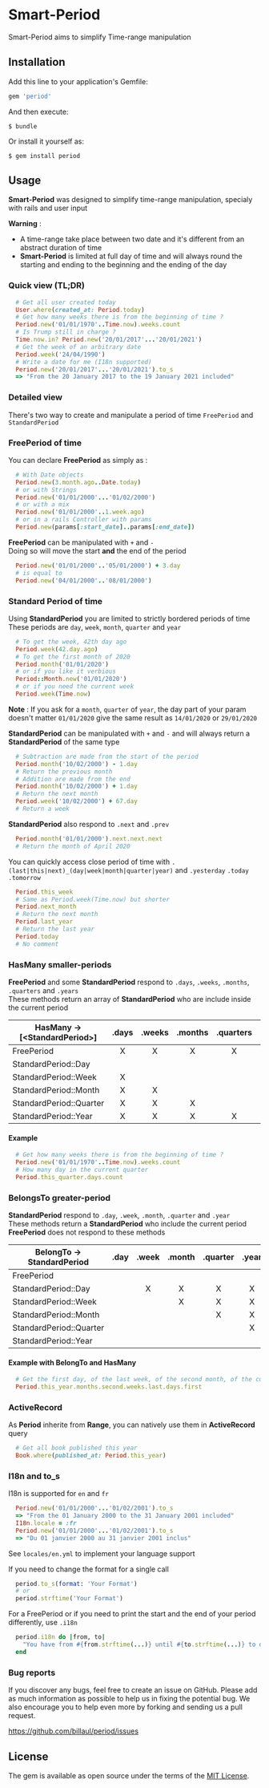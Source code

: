 # Smart-Period

Smart-Period aims to simplify Time-range manipulation

## Installation

Add this line to your application's Gemfile:

```ruby
gem 'period'
```

And then execute:

    $ bundle

Or install it yourself as:

    $ gem install period

## Usage

**Smart-Period** was designed to simplify time-range manipulation, specialy with rails and user input   

**Warning** :
- A time-range take place between two date and it's different from an abstract duration of time
- **Smart-Period** is limited at full day of time and will always round the starting and ending to the beginning and the ending of the day


### Quick view (TL;DR)
``` ruby
  # Get all user created today
  User.where(created_at: Period.today)
  # Get how many weeks there is from the beginning of time ?
  Period.new('01/01/1970'..Time.now).weeks.count
  # Is Trump still in charge ?
  Time.now.in? Period.new('20/01/2017'...'20/01/2021')
  # Get the week of an arbitrary date
  Period.week('24/04/1990')
  # Write a date for me (I18n supported)
  Period.new('20/01/2017'...'20/01/2021').to_s
  => "From the 20 January 2017 to the 19 January 2021 included"
```

### Detailed view

There's two way to create and manipulate a period of time `FreePeriod` and `StandardPeriod`

### FreePeriod of time

You can declare **FreePeriod** as simply as :

```ruby
  # With Date objects
  Period.new(3.month.ago..Date.today)
  # or with Strings
  Period.new('01/01/2000'...'01/02/2000')
  # or with a mix
  Period.new('01/01/2000'..1.week.ago)
  # or in a rails Controller with params
  Period.new(params[:start_date]..params[:end_date])
```

**FreePeriod** can be manipulated with `+` and `-`          
Doing so will move the start **and** the end of the period   
```ruby
  Period.new('01/01/2000'..'05/01/2000') + 3.day
  # is equal to
  Period.new('04/01/2000'..'08/01/2000')
```

### Standard Period of time

Using **StandardPeriod** you are limited to strictly bordered periods of time
These periods are `day`, `week`, `month`, `quarter` and `year`

```ruby
  # To get the week, 42th day ago
  Period.week(42.day.ago)
  # To get the first month of 2020
  Period.month('01/01/2020')
  # or if you like it verbious
  Period::Month.new('01/01/2020')
  # or if you need the current week
  Period.week(Time.now)
```

**Note** : If you ask for a `month`, `quarter` of `year`, the day part of your param doesn't matter `01/01/2020` give the same result as `14/01/2020` or `29/01/2020`

**StandardPeriod** can be manipulated with `+` and `-` and will always return a **StandardPeriod** of the same type           
```ruby
  # Subtraction are made from the start of the period
  Period.month('10/02/2000') - 1.day
  # Return the previous month
  # Addition are made from the end
  Period.month('10/02/2000') + 1.day
  # Return the next month
  Period.week('10/02/2000') + 67.day
  # Return a week
```
**StandardPeriod** also respond to `.next` and `.prev`
```ruby
  Period.month('01/01/2000').next.next.next
  # Return the month of April 2020
```

You can quickly access close period of time with `.(last|this|next)_(day|week|month|quarter|year)` and `.yesterday` `.today` `.tomorrow`

```ruby
  Period.this_week
  # Same as Period.week(Time.now) but shorter
  Period.next_month
  # Return the next month
  Period.last_year
  # Return the last year
  Period.today
  # No comment
```

### HasMany smaller-periods

**FreePeriod** and some **StandardPeriod** respond to `.days`, `.weeks`, `.months`, `.quarters` and `.years`    
These methods return an array of **StandardPeriod** who are include inside the current period

| HasMany -> [\<StandardPeriod>] | .days | .weeks | .months | .quarters | .years |
|-------------------------------|:----:|:-----:|:------:|:--------:|:-----:|
| FreePeriod                    |   X  |   X   |    X   |     X    |   X   |
| StandardPeriod::Day           |      |       |        |          |       |
| StandardPeriod::Week          |   X  |       |        |          |       |
| StandardPeriod::Month         |   X  |   X   |        |          |       |
| StandardPeriod::Quarter       |   X  |   X   |    X   |          |       |
| StandardPeriod::Year          |   X  |   X   |    X   |     X    |       |

#### Example
```ruby
  # Get how many weeks there is from the beginning of time ?
  Period.new('01/01/1970'..Time.now).weeks.count
  # How many day in the current quarter
  Period.this_quarter.days.count
```

### BelongsTo greater-period

**StandardPeriod** respond to `.day`, `.week`, `.month`, `.quarter` and `.year`        
These methods return a **StandardPeriod** who include the current period    
**FreePeriod** does not respond to these methods

| BelongTo -> StandardPeriod | .day | .week | .month | .quarter | .year |
|----------------------------|:---:|:----:|:-----:|:-------:|:----:|
| FreePeriod                 |     |      |       |         |      |
| StandardPeriod::Day        |     |   X  |   X   |    X    |   X  |
| StandardPeriod::Week       |     |      |   X   |    X    |   X  |
| StandardPeriod::Month      |     |      |       |    X    |   X  |
| StandardPeriod::Quarter    |     |      |       |         |   X  |
| StandardPeriod::Year       |     |      |       |         |      |

#### Example with BelongTo and HasMany

```ruby
  # Get the first day, of the last week, of the second month, of the current year
  Period.this_year.months.second.weeks.last.days.first
```

### ActiveRecord

As **Period** inherite from **Range**, you can natively use them in **ActiveRecord** query

```ruby
  # Get all book published this year
  Book.where(published_at: Period.this_year)
```

### I18n and to_s

I18n is supported for `en` and `fr`   

```ruby
  Period.new('01/01/2000'...'01/02/2001').to_s
  => "From the 01 January 2000 to the 31 January 2001 included"
  I18n.locale = :fr
  Period.new('01/01/2000'...'01/02/2001').to_s
  => "Du 01 janvier 2000 au 31 janvier 2001 inclus"
```

See `locales/en.yml` to implement your language support

If you need to change the format for a single call

```ruby
  period.to_s(format: 'Your Format')
  # or
  period.strftime('Your Format')
```
For a FreePeriod or if you need to print the start and the end of your period differently, use `.i18n`
```ruby
  period.i18n do |from, to|
    "You have from #{from.strftime(...)} until #{to.strftime(...)} to deliver the money !"
  end
```

### Bug reports

If you discover any bugs, feel free to create an issue on GitHub. Please add as much information as possible to help us in fixing the potential bug. We also encourage you to help even more by forking and sending us a pull request.

https://github.com/billaul/period/issues

## License

The gem is available as open source under the terms of the [MIT License](https://opensource.org/licenses/MIT).
